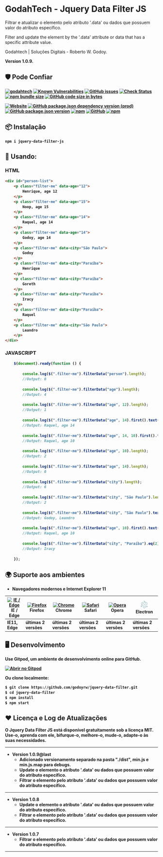 # GodahTech - Jquery Data Filter JS
<p>Filtrar e atualizar o elemento pelo atributo '.data' ou dados que possuem valor do atributo específico.</p>
<p>Filter and update the element by the '.data' attribute or data that has a specific attribute value.</p>
<p>Godahtech | Soluções Digitais - Roberto W. Godoy.</p>
<b>Version 1.0.9.<b>

## 🛡 Pode Confiar
[![godahtech](https://img.shields.io/endpoint?url=https%3A%2F%2Fgodahtech.com.br%2Fgodahshield.json%3Furl%3Dhttps%3A%2Fgodahtech.com.br%2F&style=flat-square)](http://godahtech.com.br/)
[![Known Vulnerabilities](https://snyk.io/test/github/godoyrw/jquery-data-filter/badge.svg?targetFile=package.json&style=flat-square)](https://snyk.io/test/github/godoyrw/jquery-data-filter?targetFile=package.json)
[![GitHub issues](https://img.shields.io/github/issues/godoyrw/jquery-data-filter?style=flat-square)](https://www.npmjs.com/package/jquery-data-filter-js)
[![Check Status](https://img.shields.io/github/checks-status/godoyrw/jquery-data-filter/master?color=%231ba982&style=flat-square)](https://github.com/godoyrw/jquery-data-filter)
[![npm bundle size](https://img.shields.io/bundlephobia/min/jquery-data-filter-js?color=%23f44336&style=flat-square)](https://www.npmjs.com/package/jquery-data-filter-js)
[![GitHub code size in bytes](https://img.shields.io/github/languages/code-size/godoyrw/jquery-data-filter?color=%23f44336&style=flat-square)](https://github.com/godoyrw/jquery-data-filter)

[![Website](https://img.shields.io/website?style=flat-square&url=http%3A%2F%2Fgodahtech.com.br)](http://godahtech.com.br/)
[![GitHub package.json dependency version (prod)](https://img.shields.io/github/package-json/dependency-version/godoyrw/jquery-data-filter/jquery?style=flat-square)](https://www.npmjs.com/package/jquery)
[![GitHub package.json version](https://img.shields.io/github/package-json/v/godoyrw/jquery-data-filter?label=github%40latest&style=flat-square)](https://github.com/godoyrw/jquery-data-filter)
[![npm](https://img.shields.io/npm/v/jquery-data-filter-js/latest?registry_uri=https%3A%2F%2Fregistry.npmjs.com%2Fjquery-data-filter-js&style=flat-square)](https://www.npmjs.com/package/jquery-data-filter-js)
[![GitHub](https://img.shields.io/github/license/godoyrw/jquery-data-filter?&style=flat-square)](https://github.com/godoyrw/jquery-data-filter/blob/master/LICENSE) 
[![npm](https://img.shields.io/npm/dy/jquery-data-filter-js?color=%23e91e63&style=flat-square)](https://www.npmjs.com/package/jquery-data-filter-js)

## 📦 Instalação

```bash
npm i jquery-data-filter-js
```

## 🔨 Usando:

### HTML
```html
<div id="person-list">
    <p class="filter-me" data-age="12">
        Henrique, age 12
    </p>
    <p class="filter-me" data-age="15">
        Noop, age 15
    </p>
    <p class="filter-me" data-age="14">
        Raquel, age 14
    </p>
    <p class="filter-me" data-age="14">
        Godoy, age 14
    </p>
    <p class="filter-me" data-city="São Paulo">
        Godoy
    </p>
    <p class="filter-me" data-city="Paraíba">
        Henrique
    </p>
    <p class="filter-me" data-city="Paraíba">
        Goreth
    </p>
    <p class="filter-me" data-city="Paraíba">
        Iracy
    </p>
    <p class="filter-me" data-city="Paraíba">
        Raquel
    </p>
    <p class="filter-me" data-city="São Paulo">
        Leandro
    </p>
</div>
```

### JAVASCRIPT
```javascript
    $(document).ready(function () {

        console.log($(".filter-me").filterData("person").length);
        //Output: 0

        console.log($(".filter-me").filterData("age").length);
        //Output: 4

        console.log($(".filter-me").filterData("age", 12).length);
        //Output: 1
        
        console.log($(".filter-me").filterData("age", 14).first().text());
        //Output: Raquel, age 14

        console.log($(".filter-me").filterData("age", 14, 10).first().text("Raquel, age 10").text());
        //Output: Raquel, age 10
        
        console.log($(".filter-me").filterData("age", 10).length);
        //Output: 2
        
        console.log($(".filter-me").filterData("age", 14).length);
        //Output: 0

        console.log($(".filter-me").filterData("city").length);
        //Output: 6

        console.log($(".filter-me").filterData("city", "São Paulo").length);
        //Output: 2

        console.log($(".filter-me").filterData("city", "São Paulo").text());
        //Output: Godoy, Leandro

        console.log($(".filter-me").filterData("age", 10).first().text());
        //Output: Raquel, age 10

        console.log($(".filter-me").filterData("city", "Paraíba").eq(2).text());
        //Output: Iracy

    });
```

## 🌍 Suporte aos ambientes

- Navegadores modernos e Internet Explorer 11

| [<img src="https://raw.githubusercontent.com/alrra/browser-logos/master/src/edge/edge_48x48.png" alt="IE / Edge" width="24px" height="24px" />](http://godban.github.io/browsers-support-badges/)</br>IE / Edge | [<img src="https://raw.githubusercontent.com/alrra/browser-logos/master/src/firefox/firefox_48x48.png" alt="Firefox" width="24px" height="24px" />](http://godban.github.io/browsers-support-badges/)</br>Firefox | [<img src="https://raw.githubusercontent.com/alrra/browser-logos/master/src/chrome/chrome_48x48.png" alt="Chrome" width="24px" height="24px" />](http://godban.github.io/browsers-support-badges/)</br>Chrome | [<img src="https://raw.githubusercontent.com/alrra/browser-logos/master/src/safari/safari_48x48.png" alt="Safari" width="24px" height="24px" />](http://godban.github.io/browsers-support-badges/)</br>Safari | [<img src="https://raw.githubusercontent.com/alrra/browser-logos/master/src/opera/opera_48x48.png" alt="Opera" width="24px" height="24px" />](http://godban.github.io/browsers-support-badges/)</br>Opera | [<img src="https://raw.githubusercontent.com/alrra/browser-logos/master/src/electron/electron_48x48.png" alt="Electron" width="24px" height="24px" />](http://godban.github.io/browsers-support-badges/)</br>Electron |
| --- | --- | --- | --- | --- | --- |
| IE11, Edge | últimas 2 versões | últimas 2 versões | últimas 2 versões | últimas 2 versões | últimas 2 versões |

## 🖥 Desenvolvimento

Use Gitpod, um ambiente de desenvolvimento online para GitHub.

[![Abrir no Gitpod](https://gitpod.io/button/open-in-gitpod.svg)](https://gitpod.io/#https://github.com/godoyrw/jquery-data-filter)

Ou clone localmente:

```bash
$ git clone https://github.com/godoyrw/jquery-data-filter.git
$ cd jquery-data-filter
$ npm install
$ npm start
```
## ❤️ Licença e Log de Atualizações
O Jquery Data Filter JS está disponível gratuitamente sob a licença MIT.<br/> Use-o, aprenda com ele, bifurque-o, melhore-o, mude-o, adapte-o às suas necessidades.

<hr/>

- <b>Version 1.0.9@last</b> 
    - Adicionado versionamento separado na pasta "./dist", min.js e min.js.map para debugs.
    - Update o elemento o atributo '.data' ou dados que possuem valor do atributo específico.
    - Filtrar o elemento pelo atributo '.data' ou dados que possuem valor do atributo específico.    
<hr/>

- <b>Version 1.0.8</b>
    - Update o elemento o atributo '.data' ou dados que possuem valor do atributo específico.
    - Filtrar o elemento pelo atributo '.data' ou dados que possuem valor do atributo específico.    
<hr/>

- <b>Version 1.0.7</b> 
    - Filtrar o elemento pelo atributo '.data' ou dados que possuem valor do atributo específico.
<hr/>
